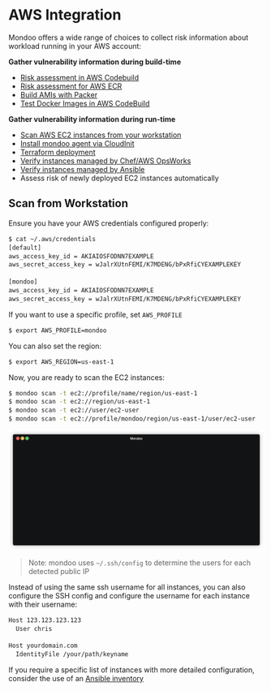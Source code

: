 # AWS Integration

Mondoo offers a wide range of choices to collect risk information about workload running in your AWS account:

**Gather vulnerability information during build-time**

 - [Risk assessment in AWS Codebuild](../cicd/aws-codebuild.md#aws-codebuild)
 - [Risk assessment for AWS ECR](../registry/aws_ecr.md#aws-elastic-container-registry)
 - [Build AMIs with Packer](../devops/packer.md)
 - [Test Docker Images in AWS CodeBuild](../cicd/aws-codebuild.md)

**Gather vulnerability information during run-time**

  - [Scan AWS EC2 instances from your workstation](#scan-from-workstation)
  - [Install mondoo agent via CloudInit](../installation/cloudinit.md#aws-ec2-instance-user-data)
  - [Terraform deployment](../devops/terraform.md)
  - [Verify instances managed by Chef/AWS OpsWorks](../installation/chef.md)
  - [Verify instances managed by Ansible](../installation/ansible.md)
  - Assess risk of newly deployed EC2 instances automatically

## Scan from Workstation

Ensure you have your AWS credentials configured properly:

```bash
$ cat ~/.aws/credentials
[default]
aws_access_key_id = AKIAIOSFODNN7EXAMPLE
aws_secret_access_key = wJalrXUtnFEMI/K7MDENG/bPxRfiCYEXAMPLEKEY

[mondoo]
aws_access_key_id = AKIAIOSFODNN7EXAMPLE
aws_secret_access_key = wJalrXUtnFEMI/K7MDENG/bPxRfiCYEXAMPLEKEY
```

If you want to use a specific profile, set `AWS_PROFILE`

```bash
$ export AWS_PROFILE=mondoo
```

You can also set the region:

```bash
$ export AWS_REGION=us-east-1
```

Now, you are ready to scan the EC2 instances:

```bash
$ mondoo scan -t ec2://profile/name/region/us-east-1
$ mondoo scan -t ec2://region/us-east-1
$ mondoo scan -t ec2://user/ec2-user
$ mondoo scan -t ec2://profile/mondoo/region/us-east-1/user/ec2-user
```

![Mondoo AWS EC2 instances scan from CLI](../static/videos/aws-ec2-scan.gif)

> Note: mondoo uses `~/.ssh/config` to determine the users for each detected public IP

Instead of using the same ssh username for all instances, you can also configure the SSH config and configure the username for each instance with their username:

```bash
Host 123.123.123.123
  User chris

Host yourdomain.com
  IdentityFile /your/path/keyname
````

If you require a specific list of instances with more detailed configuration, consider the use of an [Ansible inventory](../devops/ansible.md)